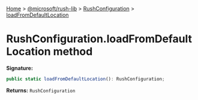 [Home](./index) &gt; [@microsoft/rush-lib](rush-lib.md) &gt; [RushConfiguration](rush-lib.rushconfiguration.md) &gt; [loadFromDefaultLocation](rush-lib.rushconfiguration.loadfromdefaultlocation.md)

# RushConfiguration.loadFromDefaultLocation method


**Signature:**
```javascript
public static loadFromDefaultLocation(): RushConfiguration;
```
**Returns:** `RushConfiguration`

